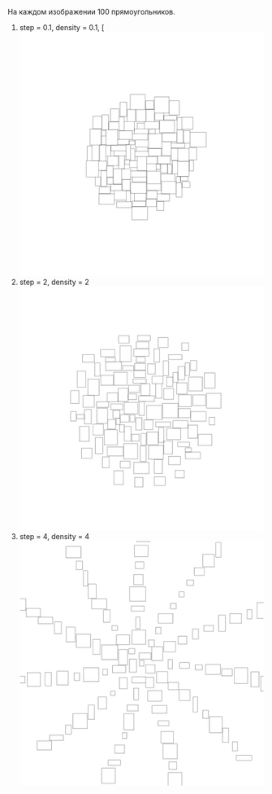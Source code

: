 На каждом изображении 100 прямоугольников.

1. step = 0.1, density = 0.1,
   [![image](https://github.com/MeleshinDA/tdd/blob/master/cs/TagsCloudVisualization/Layouts/Ex1.png)
2. step = 2, density = 2
   ![image](https://github.com/MeleshinDA/tdd/blob/master/cs/TagsCloudVisualization/Layouts/Ex2.png)
3. step = 4, density = 4
   ![image](https://github.com/MeleshinDA/tdd/blob/master/cs/TagsCloudVisualization/Layouts/Ex3.png)
